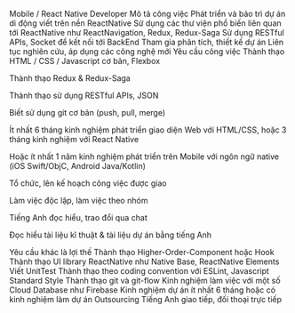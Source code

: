 Mobile / React Native Developer
Mô tả công việc
Phát triển và bảo trì dự án di động viết trên nền ReactNative
Sử dụng các thư viện phổ biến liên quan tới ReactNative như ReactNavigation, Redux, Redux-Saga
Sử dụng RESTful APIs, Socket để kết nối tới BackEnd
Tham gia phân tích, thiết kế dự án
Liên tục nghiên cứu, áp dụng các công nghệ mới
Yêu cầu công việc
Thành thạo HTML / CSS / Javascript cơ bản, Flexbox

Thành thạo Redux & Redux-Saga

Thành thạo sử dụng RESTful APIs, JSON

Biết sử dụng git cơ bản (push, pull, merge)

Ít nhất 6 tháng kinh nghiệm phát triển giao diện Web với HTML/CSS, hoặc 3 tháng kinh nghiệm với React Native

Hoặc ít nhất 1 năm kinh nghiệm phát triển trên Mobile với ngôn ngữ native (iOS Swift/ObjC, Android Java/Kotlin)

Tổ chức, lên kế hoạch công việc được giao

Làm việc độc lập, làm việc theo nhóm

Tiếng Anh đọc hiểu, trao đổi qua chat

Đọc hiểu tài liệu kĩ thuật & tài liệu dự án bằng tiếng Anh


Yêu cầu khác là lợi thế
Thành thạo Higher-Order-Component hoặc Hook
Thành thạo UI library ReactNative như Native Base, ReactNative Elements
Viết UnitTest
Thành thạo theo coding convention với ESLint, Javascript Standard Style
Thành thạo git và git-flow
Kinh nghiệm làm việc với một số Cloud Database như Firebase
Kinh nghiệm dự án ít nhất 6 tháng hoặc có kinh nghiệm làm dự án Outsourcing
Tiếng Anh giao tiếp, đối thoại trực tiếp